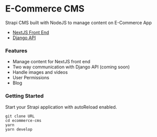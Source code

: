 # E-Commerce CMS

Strapi CMS built with NodeJS to manage content on E-Commerce App

- [NextJS Front End](https://github.com/mattjaikaran/ecommerce-next)
- [Django API](https://github.com/mattjaikaran/ecommerce-api)

### Features
- Manage content for NextJS front end 
- Two way communication with Django API (coming soon)
- Handle images and videos
- User Permissions
- Blog

### Getting Started

Start your Strapi application with autoReload enabled.

```
git clone URL
cd ecommerce-cms
yarn
yarn develop
```
